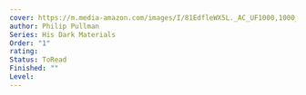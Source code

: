 ```yaml
---
cover: https://m.media-amazon.com/images/I/81EdfleWX5L._AC_UF1000,1000_QL80_.jpg
author: Philip Pullman
Series: His Dark Materials
Order: "1"
rating: 
Status: ToRead
Finished: ""
Level:
---
```








